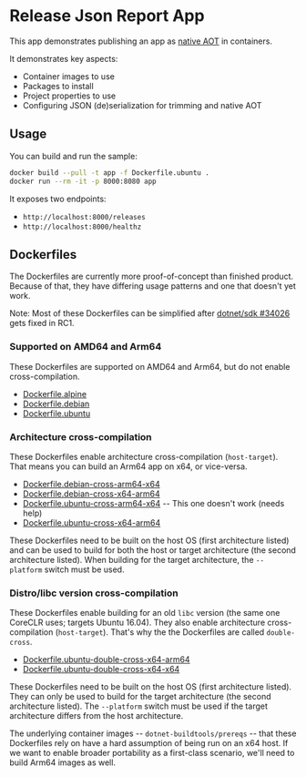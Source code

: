 # Release Json Report App

This app demonstrates publishing an app as [native AOT](https://learn.microsoft.com/dotnet/core/deploying/native-aot/) in containers.

It demonstrates key aspects:

- Container images to use
- Packages to install
- Project properties to use
- Configuring JSON (de)serialization for trimming and native AOT

## Usage

You can build and run the sample:

```bash
docker build --pull -t app -f Dockerfile.ubuntu .
docker run --rm -it -p 8000:8080 app
```

It exposes two endpoints:

- `http://localhost:8000/releases`
- `http://localhost:8000/healthz`

## Dockerfiles

The Dockerfiles are currently more proof-of-concept than finished product. Because of that, they have differing usage patterns and one that doesn't yet work.

Note: Most of these Dockerfiles can be simplified after [dotnet/sdk #34026](https://github.com/dotnet/sdk/issues/34026) gets fixed in RC1.

### Supported on AMD64 and Arm64

These Dockerfiles are supported on AMD64 and Arm64, but do not enable cross-compilation.

- [Dockerfile.alpine](Dockerfile.alpine)
- [Dockerfile.debian](Dockerfile.debian)
- [Dockerfile.ubuntu](Dockerfile.ubuntu)

### Architecture cross-compilation

These Dockerfiles enable architecture cross-compilation (`host-target`). That means you can build an Arm64 app on x64, or vice-versa.

- [Dockerfile.debian-cross-arm64-x64](Dockerfile.debian-cross-arm64-x64)
- [Dockerfile.debian-cross-x64-arm64](Dockerfile.debian-cross-x64-arm64)
- [Dockerfile.ubuntu-cross-arm64-x64](Dockerfile.ubuntu-cross-arm64-x64) -- This one doesn't work (needs help)
- [Dockerfile.ubuntu-cross-x64-arm64](Dockerfile.ubuntu-cross-x64-arm64)

These Dockerfiles need to be built on the host OS (first architecture listed) and can be used to build for both the host or target architecture (the second architecture listed). When building for the target architecture, the `--platform` switch must be used.

### Distro/libc version cross-compilation

These Dockerfiles enable building for an old `libc` version (the same one CoreCLR uses; targets Ubuntu 16.04). They also enable architecture cross-compilation (`host-target`). That's why the the Dockerfiles are called `double-cross`.

- [Dockerfile.ubuntu-double-cross-x64-arm64](Dockerfile.ubuntu-double-cross-x64-arm64)
- [Dockerfile.ubuntu-double-cross-x64-x64](Dockerfile.ubuntu-double-cross-x64-x64)

These Dockerfiles need to be built on the host OS (first architecture listed). They can only be used to build for the target architecture (the second architecture listed). The `--platform` switch must be used if the target architecture differs from the host architecture.

The underlying container images -- `dotnet-buildtools/prereqs` -- that these Dockerfiles rely on have a hard assumption of being run on an x64 host. If we want to enable broader portability as a first-class scenario, we'll need to build Arm64 images as well.
